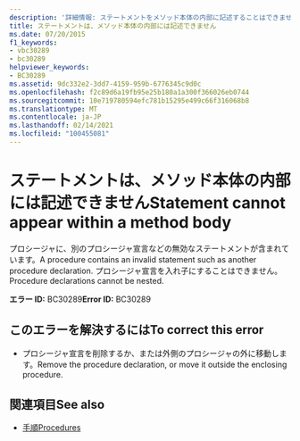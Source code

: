 ```yaml
---
description: '詳細情報: ステートメントをメソッド本体の内部に記述することはできません'
title: ステートメントは、メソッド本体の内部には記述できません
ms.date: 07/20/2015
f1_keywords:
- vbc30289
- bc30289
helpviewer_keywords:
- BC30289
ms.assetid: 9dc332e2-3dd7-4159-959b-6776345c9d0c
ms.openlocfilehash: f2c89d6a19fb95e25b180a1a300f366026eb0744
ms.sourcegitcommit: 10e719780594efc781b15295e499c66f316068b8
ms.translationtype: MT
ms.contentlocale: ja-JP
ms.lasthandoff: 02/14/2021
ms.locfileid: "100455081"
---
```

# <a name="statement-cannot-appear-within-a-method-body"></a><span data-ttu-id="39f2b-103">ステートメントは、メソッド本体の内部には記述できません</span><span class="sxs-lookup"><span data-stu-id="39f2b-103">Statement cannot appear within a method body</span></span>

<span data-ttu-id="39f2b-104">プロシージャに、別のプロシージャ宣言などの無効なステートメントが含まれています。</span><span class="sxs-lookup"><span data-stu-id="39f2b-104">A procedure contains an invalid statement such as another procedure declaration.</span></span> <span data-ttu-id="39f2b-105">プロシージャ宣言を入れ子にすることはできません。</span><span class="sxs-lookup"><span data-stu-id="39f2b-105">Procedure declarations cannot be nested.</span></span>  
  
 <span data-ttu-id="39f2b-106">**エラー ID:** BC30289</span><span class="sxs-lookup"><span data-stu-id="39f2b-106">**Error ID:** BC30289</span></span>  
  
## <a name="to-correct-this-error"></a><span data-ttu-id="39f2b-107">このエラーを解決するには</span><span class="sxs-lookup"><span data-stu-id="39f2b-107">To correct this error</span></span>  
  
- <span data-ttu-id="39f2b-108">プロシージャ宣言を削除するか、または外側のプロシージャの外に移動します。</span><span class="sxs-lookup"><span data-stu-id="39f2b-108">Remove the procedure declaration, or move it outside the enclosing procedure.</span></span>  
  
## <a name="see-also"></a><span data-ttu-id="39f2b-109">関連項目</span><span class="sxs-lookup"><span data-stu-id="39f2b-109">See also</span></span>

- [<span data-ttu-id="39f2b-110">手順</span><span class="sxs-lookup"><span data-stu-id="39f2b-110">Procedures</span></span>](../programming-guide/language-features/procedures/index.md)
